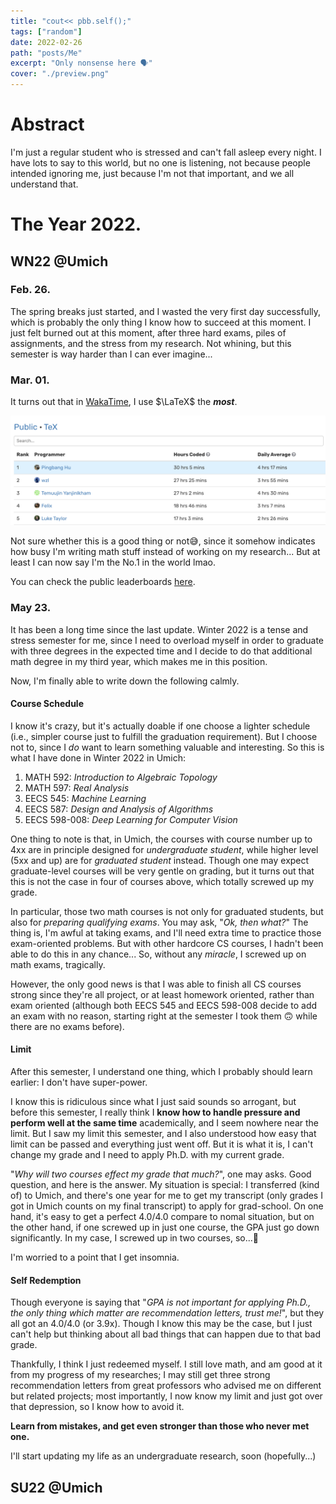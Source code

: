 ```yaml
---
title: "cout<< pbb.self();"
tags: ["random"]
date: 2022-02-26
path: "posts/Me"
excerpt: "Only nonsense here 🗣"
cover: "./preview.png"
---
```


# Abstract
I'm just a regular student who is stressed and can't fall asleep every night. I have lots to say to this world, but no one is listening, not because people intended ignoring me, just because I'm not that important, and we all understand that. 

# The Year 2022.

## WN22 @Umich
### Feb. 26. 
The spring breaks just started, and I wasted the very first day successfully, which is probably the only thing I know how to succeed at this moment. I just felt burned out at this moment, after three hard exams, piles of assignments, and the stress from my research.
Not whining, but this semester is way harder than I can ever imagine...

### Mar. 01.
It turns out that in [WakaTime](https://wakatime.com), I use $\LaTeX$ the ***most***.
<p align="center">
	<img src="./figures/wakatime.png"/>
</p>
Not sure whether this is a good thing or not😅, since it somehow indicates how busy I'm writing math stuff instead of working on my research... But at least 
I can now say I'm the No.1 in the world lmao.

You can check the public leaderboards [here](https://wakatime.com/leaders/language/tex).

### May 23.
It has been a long time since the last update. Winter 2022 is a tense and stress semester for me, since I need to overload myself in order to graduate with three degrees in the expected time and I decide 
to do that additional math degree in my third year, which makes me in this position.

Now, I'm finally able to write down the following calmly.

#### Course Schedule
I know it's crazy, but it's actually doable if one choose a lighter schedule (i.e., simpler course just to fulfill the graduation requirement). But I choose not to, since I *do* want to learn something valuable and interesting. So this is what I have done in Winter 2022 in Umich:
1. MATH 592: *Introduction to Algebraic Topology*
2. MATH 597: *Real Analysis*
3. EECS 545: *Machine Learning*
4. EECS 587: *Design and Analysis of Algorithms*
5. EECS 598-008: *Deep Learning for Computer Vision*

One thing to note is that, in Umich, the courses with course number up to 4xx are in principle designed for *undergraduate student*, while higher level (5xx and up) are for *graduated student* instead. Though one may expect graduate-level courses will be very gentle on grading, but it turns out that this is not the case in four of courses above, which totally screwed up my grade.

In particular, those two math courses is not only for graduated students, but also for *preparing qualifying exams*. You may ask, "*Ok, then what?*" The thing is, I'm awful at taking exams, and I'll need extra time to practice those exam-oriented problems. But with other hardcore CS courses, I hadn't been able to do this in any chance... So, without any *miracle*, I screwed up on math exams, tragically.

However, the only good news is that I was able to finish all CS courses strong since they're all project, or at least homework oriented, rather than exam oriented (although both EECS 545 and EECS 598-008 decide to add an exam with no reason, starting right at the semester I took them 🙃 while there are no exams before).

#### Limit
After this semester, I understand one thing, which I probably should learn earlier: I don't have super-power.

I know this is ridiculous since what I just said sounds so arrogant, but before this semester, I really think I **know how to handle pressure and perform well at the same time** academically, and I seem nowhere near the limit. But I saw my limit this semester, and I also understood how easy that limit can be passed and everything just went off. But it is what it is, I can't change my grade and I need to apply Ph.D. with my current grade. 

"*Why will two courses effect my grade that much?*", one may asks. Good question, and here is the answer. My situation is special: I transferred (kind of) to Umich, and there's one year for me to get my transcript (only grades I got in Umich counts on my final transcript) to apply for grad-school. On one hand, it's easy to get a perfect 4.0/4.0 compare to nomal situation, but on the other hand, if one screwed up in just one course, the GPA just go down significantly. In my case, I screwed up in two courses, so...🤮

I'm worried to a point that I get insomnia.

#### Self Redemption
Though everyone is saying that "*GPA is not important for applying Ph.D., the only thing which matter are recommendation letters, trust me!*", but they all got an 4.0/4.0 (or 3.9x). Though I know this may be the case, but I just can't help but thinking about all bad things that can happen due to that bad grade.

Thankfully, I think I just redeemed myself. I still love math, and am good at it from my progress of my researches; I may still get three strong recommendation letters from great professors who advised me on different but related projects; most importantly, I now know my limit and just got over that depression, so I know how to avoid it.

**Learn from mistakes, and get even stronger than those who never met one.**

I'll start updating my life as an undergraduate research, soon (hopefully...)

## SU22 @Umich